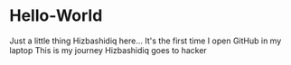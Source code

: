 # Hello-World
Just a little thing
Hizbashidiq here... 
It's the first time I open GitHub in my laptop
This is my journey
Hizbashidiq goes to hacker
